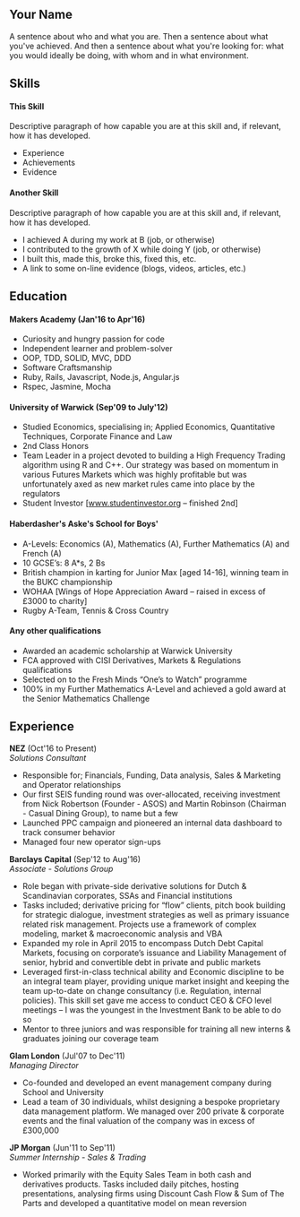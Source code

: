 ## Your Name

A sentence about who and what you are. Then a sentence about what you've achieved. And then a sentence about what you're looking for: what you would ideally be doing, with whom and in what environment.

## Skills

#### This Skill

Descriptive paragraph of how capable you are at this skill and, if relevant, how it has developed.

- Experience
- Achievements
- Evidence

#### Another Skill

Descriptive paragraph of how capable you are at this skill and, if relevant, how it has developed.

- I achieved A during my work at B (job, or otherwise)
- I contributed to the growth of X while doing Y (job, or otherwise)
- I built this, made this, broke this, fixed this, etc.
- A link to some on-line evidence (blogs, videos, articles, etc.)

## Education

#### Makers Academy (Jan'16 to Apr'16)

- Curiosity and hungry passion for code
- Independent learner and problem-solver
- OOP, TDD, SOLID, MVC, DDD
- Software Craftsmanship
- Ruby, Rails, Javascript, Node.js, Angular.js
- Rspec, Jasmine, Mocha

#### University of Warwick (Sep'09 to July'12)

- Studied Economics, specialising in; Applied Economics, Quantitative Techniques, Corporate Finance and Law
- 2nd Class Honors
- Team Leader in a project devoted to building a High Frequency Trading algorithm using R and C++. Our strategy was based on momentum in various Futures Markets which was highly profitable but was unfortunately axed as new market rules came into place by the regulators
- Student Investor [www.studentinvestor.org – finished 2nd]


#### Haberdasher's Aske's School for Boys'
- A-Levels: Economics (A), Mathematics (A), Further Mathematics (A) and French (A)
- 10 GCSE’s: 8 A*s, 2 Bs
- British champion in karting for Junior Max [aged 14-16], winning team in the BUKC championship
- WOHAA [Wings of Hope Appreciation Award – raised in excess of £3000 to charity]
- Rugby A-Team, Tennis & Cross Country


#### Any other qualifications
- Awarded an academic scholarship at Warwick University
- FCA approved with CISI Derivatives, Markets & Regulations qualifications
- Selected on to the Fresh Minds “One’s to Watch” programme
- 100% in my Further Mathematics A-Level and achieved a gold award at the Senior Mathematics Challenge


## Experience
**NEZ** (Oct'16 to Present)    
*Solutions Consultant*
- Responsible for; Financials, Funding, Data analysis, Sales & Marketing and Operator relationships
- Our first SEIS funding round was over-allocated, receiving investment from Nick Robertson (Founder - ASOS) and Martin Robinson (Chairman - Casual Dining Group), to name but a few
- Launched PPC campaign and pioneered an internal data dashboard to track consumer behavior
- Managed four new operator sign-ups

**Barclays Capital** (Sep'12 to Aug'16)    
*Associate - Solutions Group*
- Role began with private-side derivative solutions for Dutch & Scandinavian corporates, SSAs and Financial institutions
- Tasks included; derivative pricing for “flow” clients, pitch book building for strategic dialogue, investment strategies as well as primary issuance related risk management. Projects use a framework of complex modeling, market & macroeconomic analysis and VBA
- Expanded my role in April 2015 to encompass Dutch Debt Capital Markets, focusing on corporate’s issuance and Liability Management of senior, hybrid and convertible debt in private and public markets
- Leveraged first-in-class technical ability and Economic discipline to be an integral team player, providing unique market insight and keeping the team up-to-date on change consultancy (i.e. Regulation, internal policies). This skill set gave me access to conduct CEO & CFO level meetings – I was the youngest in the Investment Bank to be able to do so
- Mentor to three juniors and was responsible for training all new interns & graduates joining our coverage team

**Glam London** (Jul'07 to Dec'11)   
*Managing Director*
- Co-founded and developed an event management company during School and University
- Lead a team of 30 individuals, whilst designing a bespoke proprietary data management platform. We managed over 200 private & corporate events and the final valuation of the company was in excess of £300,000

**JP Morgan** (Jun'11 to Sep'11)   
*Summer Internship - Sales & Trading*
- Worked primarily with the Equity Sales Team in both cash and derivatives products. Tasks included daily pitches, hosting presentations, analysing firms using Discount Cash Flow & Sum of The Parts and developed a quantitative model on mean reversion
